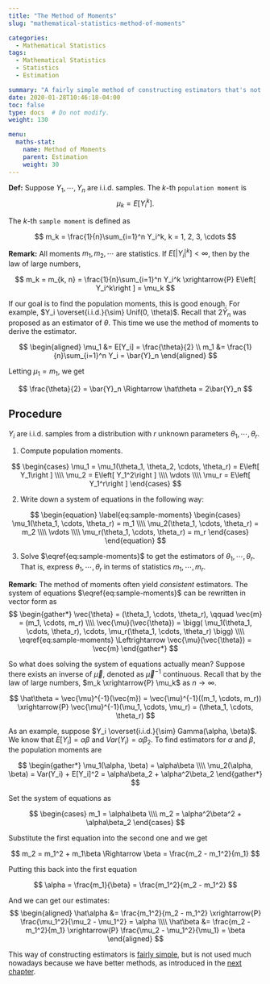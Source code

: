 ```yaml
---
title: "The Method of Moments"
slug: "mathematical-statistics-method-of-moments"

categories:
  - Mathematical Statistics
tags:
  - Mathematical Statistics
  - Statistics
  - Estimation

summary: "A fairly simple method of constructing estimators that's not often used now."
date: 2020-01-28T10:46:18-04:00
toc: false
type: docs  # Do not modify.
weight: 130

menu:
  maths-stat:
    name: Method of Moments
    parent: Estimation
    weight: 30
---
```


**Def:** Suppose $Y_1, \cdots, Y_n$ are i.i.d. samples. The $k$-th `population moment` is
$$
\mu_k = E\left[ Y_i^k\right ].
$$

The $k$-th `sample moment` is defined as

$$
m_k = \frac{1}{n}\sum_{i=1}^n Y_i^k, k = 1, 2, 3, \cdots
$$

**Remark:** All moments $m_1, m_2, \cdots$ are statistics. If $E\left[ |Y_i|^k\right ] < \infty$, then by the law of large numbers,

$$
m_k = m_{k, n} = \frac{1}{n}\sum_{i=1}^n Y_i^k \xrightarrow{P} E\left[ Y_i^k\right ] = \mu_k
$$

If our goal is to find the population moments, this is good enough. For example, $Y_i \overset{i.i.d.}{\sim} Unif(0, \theta)$. Recall that $2\bar{Y}_n$ was proposed as an estimator of $\theta$. This time we use the method of moments to derive the estimator.

$$
\begin{aligned}
	\mu_1 &= E[Y_i] = \frac{\theta}{2} \\
	m_1 &= \frac{1}{n}\sum_{i=1}^n Y_i = \bar{Y}_n
\end{aligned}
$$

Letting $\mu_1 = m_1$, we get

$$
\frac{\theta}{2} = \bar{Y}_n \Rightarrow \hat\theta = 2\bar{Y}_n
$$

## Procedure

$Y_i$ are i.i.d. samples from a distribution with $r$ unknown parameters $\theta_1, \cdots, \theta_r$.

1. Compute population moments.

$$
\begin{cases}
	\mu_1 = \mu_1(\theta_1, \theta_2, \cdots, \theta_r) = E\left[ Y_1\right ] \\\\
	\mu_2 = E\left[ Y_1^2\right ] \\\\
	\vdots \\\\
	\mu_r = E\left[ Y_1^r\right ]
\end{cases}
$$

2. Write down a system of equations in the following way:

$$
\begin{equation} \label{eq:sample-moments}
\begin{cases}
	\mu_1(\theta_1, \cdots, \theta_r) = m_1 \\\\
	\mu_2(\theta_1, \cdots, \theta_r) = m_2 \\\\
	\vdots \\\\
	\mu_r(\theta_1, \cdots, \theta_r) = m_r
\end{cases}
\end{equation}
$$

3. Solve $\eqref{eq:sample-moments}$ to get the estimators of $\theta_1, \cdots, \theta_r$. That is, express $\theta_1, \cdots, \theta_r$ in terms of statistics $m_1, \cdots, m_r$.

**Remark:** The method of moments often yield *consistent* estimators. The system of equations $\eqref{eq:sample-moments}$ can be rewritten in vector form as
$$
\begin{gather*}
	\vec{\theta} = (\theta_1, \cdots, \theta_r), \qquad \vec{m} = (m_1, \cdots, m_r) \\\\
	\vec{\mu}(\vec{\theta}) = \bigg( \mu_1(\theta_1, \cdots, \theta_r), \cdots, \mu_r(\theta_1, \cdots, \theta_r) \bigg) \\\\
	\eqref{eq:sample-moments} \Leftrightarrow \vec{\mu}(\vec{\theta}) = \vec{m}
\end{gather*}
$$

So what does solving the system of equations actually mean? Suppose there exists an inverse of $\vec{\mu}$, denoted as $\vec{\mu}^{-1}$ continuous. Recall that by the law of large numbers, $m_k \xrightarrow{P} \mu_k$ as $n \rightarrow \infty$.

$$
\hat\theta = \vec{\mu}^{-1}(\vec{m}) = \vec{\mu}^{-1}((m_1, \cdots, m_r)) \xrightarrow{P} \vec{\mu}^{-1}(\mu_1, \cdots, \mu_r) = (\theta_1, \cdots, \theta_r)
$$

As an example, suppose $Y_i \overset{i.i.d.}{\sim} Gamma(\alpha, \beta)$. We know that $E[Y_i] = \alpha\beta$ and $Var(Y_i) = \alpha\beta_2$. To find estimators for $\alpha$ and $\beta$, the population moments are

$$
\begin{gather*}
	\mu_1(\alpha, \beta) = \alpha\beta \\\\
	\mu_2(\alpha, \beta) = Var(Y_i) + E[Y_i]^2 = \alpha\beta_2 + \alpha^2\beta_2
\end{gather*}
$$

Set the system of equations as

$$
\begin{cases}
	m_1 = \alpha\beta \\\\
	m_2 = \alpha^2\beta^2 + \alpha\beta_2
\end{cases}
$$

Substitute the first equation into the second one and we get

$$
m_2 = m_1^2 + m_1\beta \Rightarrow \beta = \frac{m_2 - m_1^2}{m_1}
$$

Putting this back into the first equation

$$
\alpha = \frac{m_1}{\beta} = \frac{m_1^2}{m_2 - m_1^2}
$$

And we can get our estimates:
$$
\begin{aligned}
	\hat\alpha &= \frac{m_1^2}{m_2 - m_1^2} \xrightarrow{P} \frac{\mu_1^2}{\mu_2 - \mu_1^2} = \alpha \\\\
	\hat\beta &= \frac{m_2 - m_1^2}{m_1} \xrightarrow{P} \frac{\mu_2 - \mu_1^2}{\mu_1} = \beta
\end{aligned}
$$

This way of constructing estimators is [fairly simple](https://en.wikipedia.org/wiki/Method_of_moments_(statistics)), but is not used much nowadays because we have better methods, as introduced in the [next chapter]().
